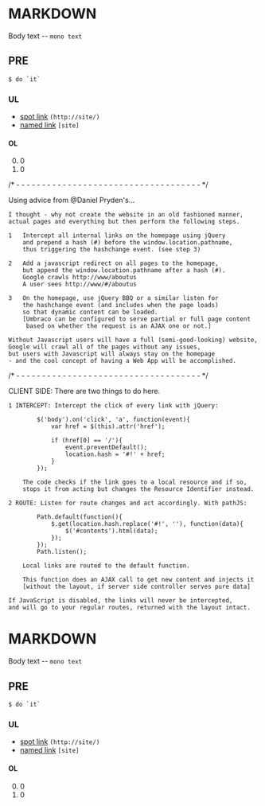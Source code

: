# MARKDOWN
Body text -- `mono text`

## PRE
    $ do `it`

### UL
* [spot link](http://site/) `(http://site/)`
* [named link][site] `[site]`

#### OL
0. 0
0. 0

[site]: http://site/

/* - - - - - - - - - - - - - - - - - - - - - - - - - - - - - - - - - - - - */

Using advice from @Daniel Pryden's...

    I thought - why not create the website in an old fashioned manner,
    actual pages and everything but then perform the following steps.

    1   Intercept all internal links on the homepage using jQuery
        and prepend a hash (#) before the window.location.pathname,
        thus triggering the hashchange event. (see step 3)

    2   Add a javascript redirect on all pages to the homepage,
        but append the window.location.pathname after a hash (#).
        Google crawls http://www/aboutus
        A user sees http://www/#/aboutus

    3   On the homepage, use jQuery BBQ or a similar listen for
        the hashchange event (and includes when the page loads)
        so that dynamic content can be loaded.
        [Umbraco can be configured to serve partial or full page content
         based on whether the request is an AJAX one or not.]

    Without Javascript users will have a full (semi-good-looking) website,
    Google will crawl all of the pages without any issues,
    but users with Javascript will always stay on the homepage
    - and the cool concept of having a Web App will be accomplished.

/* - - - - - - - - - - - - - - - - - - - - - - - - - - - - - - - - - - - - */

CLIENT SIDE: There are two things to do here.

    1 INTERCEPT: Intercept the click of every link with jQuery:

            $('body').on('click', 'a', function(event){
                var href = $(this).attr('href');

                if (href[0] == '/'){
                    event.preventDefault();
                    location.hash = '#!' + href;
                }
            });

        The code checks if the link goes to a local resource and if so,
        stops it from acting but changes the Resource Identifier instead.

    2 ROUTE: Listen for route changes and act accordingly. With pathJS:

            Path.default(function(){
                $.get(location.hash.replace('#!', ''), function(data){
                    $('#contents').html(data);
                });
            });
            Path.listen();

        Local links are routed to the default function.

        This function does an AJAX call to get new content and injects it
        [without the layout, if server side controller serves pure data]

    If JavaScript is disabled, the links will never be intercepted,
    and will go to your regular routes, returned with the layout intact.
# MARKDOWN
Body text -- `mono text`

## PRE
    $ do `it`

### UL
* [spot link](http://site/) `(http://site/)`
* [named link][site] `[site]`

#### OL
0. 0
0. 0

[site]: http://site/

